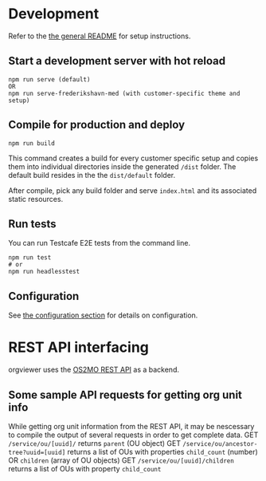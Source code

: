# Development

Refer to the [the general README](../README.md) for setup instructions.


## Start a development server with hot reload
```
npm run serve (default)
OR
npm run serve-frederikshavn-med (with customer-specific theme and setup)
```

## Compile for production and deploy
```
npm run build
```
This command creates a build for every customer specific setup and copies them into individual directories inside the generated `/dist` folder. The default build resides in the the `dist/default` folder.

After compile, pick any build folder and serve `index.html` and its associated static resources. 

## Run tests
You can run Testcafe E2E tests from the command line.
```
npm run test
# or
npm run headlesstest 
```

## Configuration

See [the configuration section](./app/CONFIGURATION.md) for details on configuration.


# REST API interfacing

orgviewer uses the [OS2MO REST API](https://os2mo.readthedocs.io/en/development/api/rest.html) as a backend.

## Some sample API requests for getting org unit info

While getting org unit information from the REST API, it may be nescessary to compile the output of several requests in order to get complete data.
GET `/service/ou/[uuid]/` returns `parent` (OU object)
GET `/service/ou/ancestor-tree?uuid=[uuid]` returns a list of OUs with properties `child_count` (number) OR `children` (array of OU objects)
GET `/service/ou/[uuid]/children` returns a list of OUs with property `child_count`